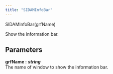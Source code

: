 ```yaml
---
title: "SIDAMInfoBar"
---
```

<p class="function_definition">SIDAMInfoBar(<span class="function_variables">grfName</span>)</p>

Show the information bar.

## Parameters

**grfName :** ***string***  
The name of window to show the information bar.
